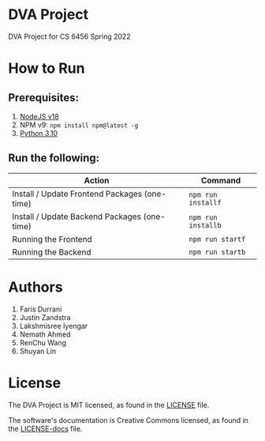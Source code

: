 # DVA Project

DVA Project for CS 6456 Spring 2022

# How to Run

## Prerequisites:

1. [NodeJS v18](https://nodejs.org/en/download/)
1. NPM v9: `npm install npm@latest -g`
1. [Python 3.10](https://www.python.org/downloads/release/python-3108/)

## Run the following:

| Action                                        | Command            |
| --------------------------------------------- | ------------------ |
| Install / Update Frontend Packages (one-time) | `npm run installf` |
| Install / Update Backend Packages (one-time)  | `npm run installb` |
| Running the Frontend                          | `npm run startf`   |
| Running the Backend                           | `npm run startb`   |

# Authors

1. Faris Durrani
1. Justin Zandstra
1. Lakshmisree Iyengar
1. Nemath Ahmed
1. RenChu Wang
1. Shuyan Lin

# License

The DVA Project is MIT licensed, as found in the [LICENSE](./LICENSE) file.

The software's documentation is Creative Commons licensed, as found in the [LICENSE-docs](./.github/LICENSE-docs) file.
